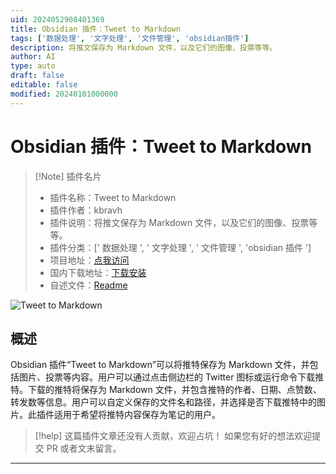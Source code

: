 ```yaml
---
uid: 2024052908401369
title: Obsidian 插件：Tweet to Markdown
tags: ['数据处理', '文字处理', '文件管理', 'obsidian插件']
description: 将推文保存为 Markdown 文件，以及它们的图像、投票等等。
author: AI
type: auto
draft: false
editable: false
modified: 20240101000000
---
```


# Obsidian 插件：Tweet to Markdown

> [!Note] 插件名片
> - 插件名称：Tweet to Markdown
> - 插件作者：kbravh
> - 插件说明：将推文保存为 Markdown 文件，以及它们的图像、投票等等。
> - 插件分类：[' 数据处理 ', ' 文字处理 ', ' 文件管理 ', 'obsidian 插件 ']
> - 项目地址：[点我访问](https://github.com/kbravh/obsidian-tweet-to-markdown)
> - 国内下载地址：[下载安装](https://pkmer.cn/products/plugin/pluginMarket/?obsidian-tweet-to-markdown)
> - 自述文件：[Readme](https://ghproxy.net/https://raw.githubusercontent.com/kbravh/obsidian-tweet-to-markdown/main/README.md)

![Tweet to Markdown](https://cdn.pkmer.cn/covers/obsidian-tweet-to-markdown.png!pkmer)

## 概述

Obsidian 插件“Tweet to Markdown”可以将推特保存为 Markdown 文件，并包括图片、投票等内容。用户可以通过点击侧边栏的 Twitter 图标或运行命令下载推特。下载的推特将保存为 Markdown 文件，并包含推特的作者、日期、点赞数、转发数等信息。用户可以自定义保存的文件名和路径，并选择是否下载推特中的图片。此插件适用于希望将推特内容保存为笔记的用户。

> [!help]
> 这篇插件文章还没有人贡献，欢迎占坑！
> 如果您有好的想法欢迎提交 PR 或者文末留言。

---




